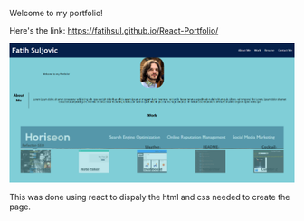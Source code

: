 Welcome to my portfolio!

Here's the link: https://fatihsul.github.io/React-Portfolio/

![preview of my portfolio site](./public/preview.png)

This was done using react to dispaly the html and css needed to create the page.